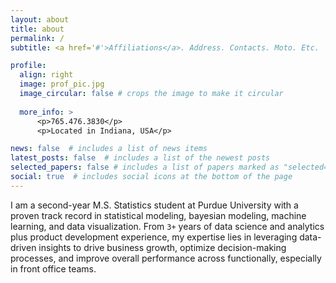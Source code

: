 ```yaml
---
layout: about
title: about
permalink: /
subtitle: <a href='#'>Affiliations</a>. Address. Contacts. Moto. Etc.

profile:
  align: right
  image: prof_pic.jpg
  image_circular: false # crops the image to make it circular
  
  more_info: >
      <p>765.476.3830</p>
      <p>Located in Indiana, USA</p>

news: false  # includes a list of news items
latest_posts: false  # includes a list of the newest posts
selected_papers: false # includes a list of papers marked as "selected={true}"
social: true  # includes social icons at the bottom of the page
---
```


I am a second-year M.S. Statistics student at Purdue University with a proven track record in statistical modeling, bayesian modeling, machine learning, and data visualization. From `3+` years of data science and analytics plus product development experience, my expertise lies in leveraging data-driven insights to drive business growth, optimize decision-making processes, and improve overall performance across functionally, especially in front office teams.